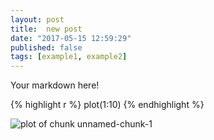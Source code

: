 ```yaml
---
layout: post
title:  new post
date: "2017-05-15 12:59:29"
published: false
tags: [example1, example2]
---
```


Your markdown here!


{% highlight r %}
plot(1:10)
{% endhighlight %}

![plot of chunk unnamed-chunk-1](/knitr-jekyllfigure/source/new-post/2017-05-15-new-post/unnamed-chunk-1-1.png)
